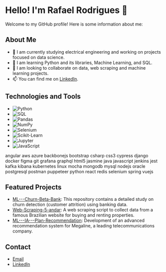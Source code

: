 # Hello! I'm Rafael Rodrigues 👋

Welcome to my GitHub profile! Here is some information about me:

## About Me
- 🔭 I am currently studying electrical engineering and working on projects focused on data science.
- 🌱 I am learning Python and its libraries, Machine Learning, and SQL.
- 🤝 I am looking to collaborate on data, web scraping and machine learning projects.
- 📫 You can find me on [LinkedIn](https://www.linkedin.com/in/rafael-rodrigues-379112278/).

## Technologies and Tools
- ![Python](https://img.shields.io/badge/-Python-333333?style=flat&logo=python)
- ![SQL](https://img.shields.io/badge/-SQL-333333?style=flat&logo=postgresql)
- ![Pandas](https://img.shields.io/badge/-Pandas-333333?style=flat&logo=pandas)
- ![NumPy](https://img.shields.io/badge/-NumPy-333333?style=flat&logo=numpy)
- ![Selenium](https://img.shields.io/badge/-Selenium-333333?style=flat&logo=selenium)
- ![Scikit-Learn](https://img.shields.io/badge/-Scikit--Learn-333333?style=flat&logo=scikit-learn)
- ![Jupyter](https://img.shields.io/badge/-Jupyter-333333?style=flat&logo=jupyter)
- ![JavaScript](https://img.shields.io/badge/-JavaScript-333333?style=flat&logo=javascript)

 angular aws azure backbonejs bootstrap csharp css3 cypress django docker figma git grafana graphql html5 jasmine java javascript jenkins jest kafka kibana kubernetes linux mocha mongodb mysql nodejs oracle postgresql postman puppeteer python react redis selenium spring vuejs 

## Featured Projects
- [ML---Churn-Beta-Bank](https://github.com/RafaelOliRod/ML---Churn-Beta-Bank): This repository contains a detailed study on churn detection (customer attrition) using banking data.
- [ Web-Scraping-5-andar](https://github.com/RafaelOliRod/Web-Scraping-5-andar): A web scraping script to collect data from a famous Brazilian website for buying and renting properties.
- [ML---IA---Plan-Recommendation](https://github.com/RafaelOliRod/ML---IA---Plan-Recommendation): Development of an advanced recommendation system for Megaline, a leading telecommunications company.

## Contact
- [Email](mailto:rafael.or@gmail.com)
- [LinkedIn](https://www.linkedin.com/in/rafael-rodrigues-379112278/)
